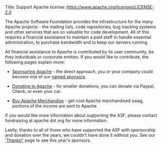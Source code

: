 Title: Support Apache
license: https://www.apache.org/licenses/LICENSE-2.0



The Apache Software Foundation provides the infrastructure for the many
Apache projects - the mailing lists, code repositories, bug tracking
systems and other services that are so valuable for code development. All
of this requires a financial assistance to maintain a paid staff to handle
essential administration, to purchase bandwidth and to keep our servers
running.

All financial assistance to Apache is contributed by its user community, be
they individuals or corporate entities. If you would like to contribute,
the following pages explain more:

-  [Sponsoring Apache](sponsorship.html) - the direct approach, you or your
company could become one of our [named sponsors](thanks.html).

-  [Donating to Apache](contributing.html) - for smaller donations, you can
donate via Paypal, Check, or even your car.

-  [Buy Apache Merchandise](buy_stuff.html) - get cool Apache merchandised
swag, portions of the income are sent to Apache

If you would like more information about supporting the ASF, please contact
fundraising at apache dot org for more information.

Lastly, thanks to all of those who have supported the ASF with sponsorship
and donation over the years, we couldn't have done it without you. See our
['Thanks!'](thanks.html) page to see this year's sponsors.

